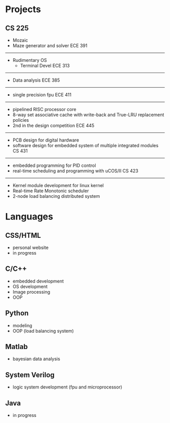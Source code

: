 Projects
===

CS 225
---
- Mozaic
- Maze generator and solver
ECE 391
---
- Rudimentary OS
	- Terminal Devel
ECE 313
---
- Data analysis
ECE 385
---
- single precision fpu
ECE 411
---
- pipelined RISC processor core
- 8-way set associative cache with write-back and True-LRU replacement policies
- 2nd in the design competition
ECE 445
---
- PCB design for digital hardware
- software design for embedded system of multiple integrated modules
CS 431
---
- embedded programming for PID control
- real-time scheduling and programming with uCOS/II
CS 423
---
- Kernel module development for linux kernel
- Real-time Rate Monotonic scheduler 
- 2-node load balancing distributed system

Languages
===
CSS/HTML
---
- personal website
- in progress

C/C++
---
- embedded development
- OS development
- Image processing
- OOP

Python
---
- modeling
- OOP (load balancing system)

Matlab
---
- bayesian data analysis

System Verilog
---
- logic system development (fpu and microprocessor)

Java
---
- in progress
